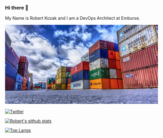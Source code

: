 ### Hi there 👋

My Name is Robert Kozak and I am a DevOps Architect at Emburse.

![](./container-docker.jpg)

[![Twitter](https://img.shields.io/twitter/follow/robertkozak.svg?style=social&label=@robertkozak)](https://twitter.com/robertkozak)

[![Robert's github stats](https://github-readme-stats.vercel.app/api?username=RobertKozak&count_private=true&show_icons=true)](https://github.com/anuraghazra/github-readme-stats)

[![Top Langs](https://github-readme-stats.vercel.app/api/top-langs/?username=RobertKozak)](https://github.com/anuraghazra/github-readme-stats)

<!--
**RobertKozak/RobertKozak** is a ✨ _special_ ✨ repository because its `README.md` (this file) appears on your GitHub profile.

Here are some ideas to get you started:

- 🔭 I’m currently working on ...
- 🌱 I’m currently learning ...
- 👯 I’m looking to collaborate on ...
- 🤔 I’m looking for help with ...
- 💬 Ask me about ...
- 📫 How to reach me: ...
- 😄 Pronouns: ...
- ⚡ Fun fact: ...
-->
